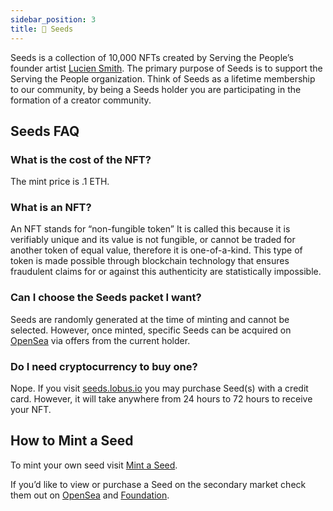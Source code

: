 ```yaml
---
sidebar_position: 3
title: 🌱 Seeds
---
```


<head>
    <title>🌱 (stp) seeds 🌱</title>
    <meta name="title" content="🌱 (stp) seeds 🌱" />
    <meta name="description" content="Seeds is a collection of NFTs created by Serving the People’s founder artist Lucien Smith. The primary purpose of Seeds is to support the Serving the People organization. Think of Seeds as a lifetime membership to our organization, by being a Seeds holder you are participating in the formation of a creator community." />
    <meta property="og:type" content="website" />
    <meta property="og:url" content="https://docs.stp.world/seeds" />
    <meta property="og:title" content="🌱 (stp) seeds 🌱" />
    <meta property="og:description" content="Seeds is a collection of NFTs created by Serving the People’s founder artist Lucien Smith. The primary purpose of Seeds is to support the Serving the People organization. Think of Seeds as a lifetime membership to our organization, by being a Seeds holder you are participating in the formation of a creator community." />
    <meta property="og:image" content="https://docs.stp.world/img/seed.gif" />
    <meta property="twitter:card" content="summary_large_image" />
    <meta property="twitter:url" content="https://docs.stp.world/seeds" />
    <meta property="twitter:title" content="🌱 (stp) seeds 🌱" />
    <meta property="twitter:description" content="Seeds is a collection of NFTs created by Serving the People’s founder artist Lucien Smith. The primary purpose of Seeds is to support the Serving the People organization. Think of Seeds as a lifetime membership to our organization, by being a Seeds holder you are participating in the formation of a creator community." />
    <meta property="twitter:image" content="https://docs.stp.world/img/seed.gif" />
</head>

Seeds is a collection of 10,000 NFTs created by Serving the People’s founder artist [Lucien Smith](https://www.luciensmithstudio.com). The primary purpose of Seeds is to support the Serving the People organization. Think of Seeds as a lifetime membership to our community, by being a Seeds holder you are participating in the formation of a creator community. 

## Seeds FAQ
### What is the cost of the NFT?
The mint price is .1 ETH.
    
### What is an NFT?
An NFT stands for “non-fungible token” It is called this because it is verifiably unique and its value is not fungible, or cannot be traded for another token of equal value, therefore it is one-of-a-kind. This type of token is made possible through blockchain technology that ensures fraudulent claims for or against this authenticity are statistically impossible.
 
### Can I choose the Seeds packet I want?
Seeds are randomly generated at the time of minting and cannot be selected. However, once minted, specific Seeds can be acquired on [OpenSea](https://opensea.io/collection/seeds-luciensmith) via offers from the current holder.
    
### Do I need cryptocurrency to buy one?
Nope. If you visit [seeds.lobus.io](https://seeds.lobus.io/buy) you may purchase Seed(s) with a credit card. However, it will take anywhere from 24 hours to 72 hours to receive your NFT.

## How to Mint a Seed
To mint your own seed visit [Mint a Seed](mint-a-seed).

If you’d like to view or purchase a Seed on the secondary market check them out on [OpenSea](https://opensea.io/collection/seeds-luciensmith) and [Foundation](https://foundation.app/collection/seeds-luciensmith).
